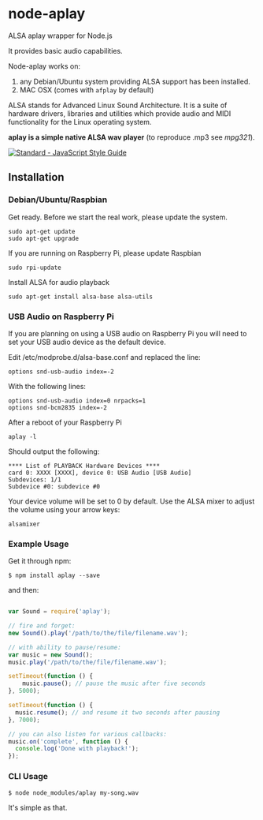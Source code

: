 # node-aplay
ALSA aplay wrapper for Node.js

It provides basic audio capabilities.

Node-aplay works on:
  1. any Debian/Ubuntu system providing ALSA support has been installed.
  2. MAC OSX (comes with `afplay` by default)

ALSA stands for Advanced Linux Sound Architecture. It is a suite of hardware drivers, libraries and utilities which provide audio and MIDI functionality for the Linux operating system.

**aplay is a simple native ALSA wav player** (to reproduce .mp3 see *mpg321*).

[![Standard - JavaScript Style Guide](https://cdn.rawgit.com/feross/standard/master/badge.svg)](https://github.com/feross/standard)

## Installation

### Debian/Ubuntu/Raspbian

Get ready.
Before we start the real work, please update the system.

    sudo apt-get update
    sudo apt-get upgrade

If you are running on Raspberry Pi, please update Raspbian

    sudo rpi-update

Install ALSA for audio playback

    sudo apt-get install alsa-base alsa-utils

### USB Audio on Raspberry Pi

If you are planning on using a USB audio on Raspberry Pi you will need to set your USB audio device as the default device.

Edit /etc/modprobe.d/alsa-base.conf and replaced the line:

    options snd-usb-audio index=-2

With the following lines:

    options snd-usb-audio index=0 nrpacks=1
    options snd-bcm2835 index=-2

After a reboot of your Raspberry Pi

    aplay -l

Should output the following:

    **** List of PLAYBACK Hardware Devices ****
    card 0: XXXX [XXXX], device 0: USB Audio [USB Audio]
    Subdevices: 1/1
    Subdevice #0: subdevice #0

Your device volume will be set to 0 by default. Use the ALSA mixer to adjust the volume using your arrow keys:

    alsamixer

### Example Usage

Get it through npm:

    $ npm install aplay --save

and then:

```javascript

var Sound = require('aplay');

// fire and forget:
new Sound().play('/path/to/the/file/filename.wav');

// with ability to pause/resume:
var music = new Sound();
music.play('/path/to/the/file/filename.wav');

setTimeout(function () {
	music.pause(); // pause the music after five seconds
}, 5000);

setTimeout(function () {
  music.resume(); // and resume it two seconds after pausing
}, 7000);

// you can also listen for various callbacks:
music.on('complete', function () {
  console.log('Done with playback!');
});

```

### CLI Usage

    $ node node_modules/aplay my-song.wav


It's simple as that.
